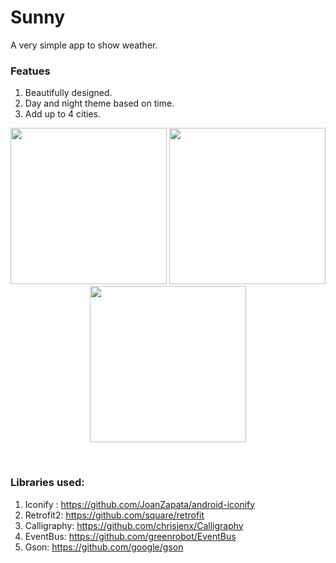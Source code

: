 # Sunny
A very simple app to show weather. 

### Featues
1. Beautifully designed.
2. Day and night theme based on time.
3. Add up to 4 cities.

<p align="center">
  <img src="https://github.com/vicky7230/Sunny/blob/master/graphics/1.png" width="250">
  <img src="https://github.com/vicky7230/Sunny/blob/master/graphics/2.png" width="250">
  <img src="https://github.com/vicky7230/Sunny/blob/master/graphics/3.png" width="250">
</p>
<br>

### Libraries used:
1. Iconify : https://github.com/JoanZapata/android-iconify
2. Retrofit2: https://github.com/square/retrofit
3. Calligraphy: https://github.com/chrisjenx/Calligraphy
4. EventBus: https://github.com/greenrobot/EventBus
5. Gson: https://github.com/google/gson

